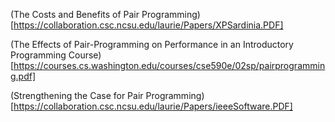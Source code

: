 <!--bl
(filemeta
    (title "Pair Programming Research"))
/bl-->
(The Costs and Benefits of Pair Programming)[https://collaboration.csc.ncsu.edu/laurie/Papers/XPSardinia.PDF]

(The Effects of Pair-Programming on Performance in an
Introductory Programming Course)[https://courses.cs.washington.edu/courses/cse590e/02sp/pairprogramming.pdf]

(Strengthening the Case
for Pair Programming)[https://collaboration.csc.ncsu.edu/laurie/Papers/ieeeSoftware.PDF]